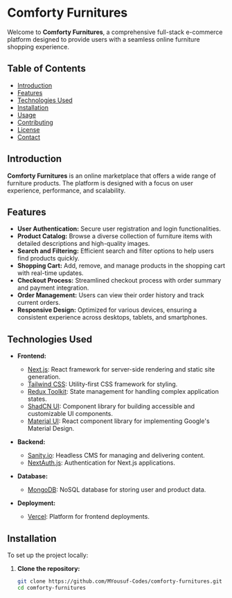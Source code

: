 # Comforty Furnitures

Welcome to **Comforty Furnitures**, a comprehensive full-stack e-commerce platform designed to provide users with a seamless online furniture shopping experience.

## Table of Contents

- [Introduction](#introduction)
- [Features](#features)
- [Technologies Used](#technologies-used)
- [Installation](#installation)
- [Usage](#usage)
- [Contributing](#contributing)
- [License](#license)
- [Contact](#contact)

## Introduction

**Comforty Furnitures** is an online marketplace that offers a wide range of furniture products. The platform is designed with a focus on user experience, performance, and scalability.

## Features

- **User Authentication:** Secure user registration and login functionalities.
- **Product Catalog:** Browse a diverse collection of furniture items with detailed descriptions and high-quality images.
- **Search and Filtering:** Efficient search and filter options to help users find products quickly.
- **Shopping Cart:** Add, remove, and manage products in the shopping cart with real-time updates.
- **Checkout Process:** Streamlined checkout process with order summary and payment integration.
- **Order Management:** Users can view their order history and track current orders.
- **Responsive Design:** Optimized for various devices, ensuring a consistent experience across desktops, tablets, and smartphones.

## Technologies Used

- **Frontend:**
  - [Next.js](https://nextjs.org/): React framework for server-side rendering and static site generation.
  - [Tailwind CSS](https://tailwindcss.com/): Utility-first CSS framework for styling.
  - [Redux Toolkit](https://redux-toolkit.js.org/): State management for handling complex application states.
  - [ShadCN UI](https://shadcn.dev/): Component library for building accessible and customizable UI components.
  - [Material UI](https://mui.com/): React component library for implementing Google's Material Design.

- **Backend:**
  - [Sanity.io](https://www.sanity.io/): Headless CMS for managing and delivering content.
  - [NextAuth.js](https://next-auth.js.org/): Authentication for Next.js applications.

- **Database:**
  - [MongoDB](https://www.mongodb.com/): NoSQL database for storing user and product data.

- **Deployment:**
  - [Vercel](https://vercel.com/): Platform for frontend deployments.

## Installation

To set up the project locally:

1. **Clone the repository:**

   ```bash
   git clone https://github.com/MYousuf-Codes/comforty-furnitures.git
   cd comforty-furnitures
